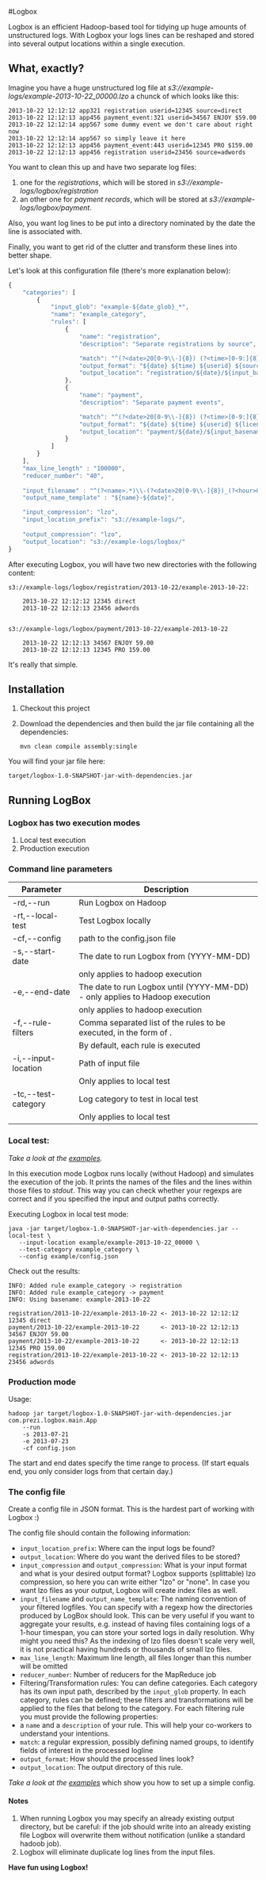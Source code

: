#Logbox

Logbox is an efficient Hadoop-based tool for tidying up huge amounts of unstructured logs. 
With Logbox your logs lines can be reshaped and stored into several output locations within a single execution.

## What, exactly?

Imagine you have a huge unstructured log file at *s3://example-logs/example-2013-10-22_00000.lzo* a chunck of which looks like this:

```
2013-10-22 12:12:12 app321 registration userid=12345 source=direct
2013-10-22 12:12:13 app456 payment_event:321 userid=34567 ENJOY $59.00
2013-10-22 12:12:14 app567 some dummy event we don't care about right now
2013-10-22 12:12:14 app567 so simply leave it here
2013-10-22 12:12:13 app456 payment_event:443 userid=12345 PRO $159.00
2013-10-22 12:12:13 app456 registration userid=23456 source=adwords
```

You want to clean this up and have two separate log files: 
 
 1. one for the *registrations*, which will be stored in *s3://example-logs/logbox/registration*
 2. an other one for *payment records*, which will be stored at  *s3://example-logs/logbox/payment*. 

Also, you want log lines to be put into a directory nominated by the date the line is associated with.

Finally, you want to get rid of the clutter and transform these lines into better shape.


Let's look at this configuration file (there's more explanation below):

```javascript
{
    "categories": [
        {
            "input_glob": "example-${date_glob}_*",
            "name": "example_category",
            "rules": [
                {
                    "name": "registration",
                    "description": "Separate registrations by source",

                    "match": "^(?<date>20[0-9\\-]{8}) (?<time>[0-9:]{8}) (?<appserver>[a-z\\-0-9]+) registration userid=(?<userid>[0-9]+) source=(?<source>\\w+)$",
                    "output_format": "${date} ${time} ${userid} ${source}",
                    "output_location": "registration/${date}/${input_basename}"
                },
                {
                    "name": "payment",
                    "description": "Separate payment events",

                    "match": "^(?<date>20[0-9\\-]{8}) (?<time>[0-9:]{8}) (?<appserver>[a-z\\-0-9]+) payment_event:[0-9]+ userid=(?<userid>[0-9]+) (?<license>\\w+) \\$(?<amount>[0-9\\.]+)$",
                    "output_format": "${date} ${time} ${userid} ${license} ${amount}",
                    "output_location": "payment/${date}/${input_basename}"
                }
            ]
        }
    ],
    "max_line_length" : "100000",
    "reducer_number": "40",
 
    "input_filename" : "^(?<name>.*)\\-(?<date>20[0-9\\-]{8})_(?<hour>000[0-2][0-9])$",
    "output_name_template" : "${name}-${date}",

    "input_compression": "lzo",
    "input_location_prefix": "s3://example-logs/",
 
    "output_compression": "lzo",
    "output_location": "s3://example-logs/logbox/"
}
```

After executing Logbox, you will have two new directories with the following content:

```
s3://example-logs/logbox/registration/2013-10-22/example-2013-10-22:

    2013-10-22 12:12:12 12345 direct
    2013-10-22 12:12:13 23456 adwords


s3://example-logs/logbox/payment/2013-10-22/example-2013-10-22

    2013-10-22 12:12:13 34567 ENJOY 59.00
    2013-10-22 12:12:13 12345 PRO 159.00
```

It's really that simple.


## Installation

1. Checkout this project
2. Download the dependencies and then build the jar file containing all the dependencies:
    
     `mvn clean compile assembly:single`

You will find your jar file here: 

    target/logbox-1.0-SNAPSHOT-jar-with-dependencies.jar


## Running LogBox

### Logbox has two execution modes

1. Local test execution
2. Production execution

### Command line parameters

| Parameter     | Description |
| ------------- | ------------- |
| -rd,--run                           |Run Logbox on Hadoop|
| -rt,--local-test                    |Test Logbox locally|
| -cf,--config <file>                 |path to the config.json file|
| -s,--start-date <date>              |The date to run Logbox from (YYYY-MM-DD)
| 				      |only applies to hadoop execution|
| -e,--end-date <date>                |The date to run Logbox until (YYYY-MM-DD) - only applies to Hadoop execution|
| 				      |only applies to hadoop execution|
| -f,--rule-filters <filter-list>     |Comma separated list of the rules to be executed, in the form of <logcategory>.<rulename>|
|                                     |By default, each rule is executed|
| -i,--input-location <file>          |Path of input file|
|                                     |Only applies to local test|
| -tc,--test-category <category>      |Log category to test in local test|
|                                     |Only applies to local test|


### Local test:
 
*Take a look at the [examples](https://github.com/prezi/logbox/tree/master/example).*

In this execution mode Logbox runs locally (without Hadoop) and simulates the execution of the job. 
It prints the names of the files and the lines  within those files to *stdout*. 
This way you can check whether your regexps are correct and if you specified the input and output paths correctly.

Executing Logbox in local test mode:

    java -jar target/logbox-1.0-SNAPSHOT-jar-with-dependencies.jar --local-test \
       --input-location example/example-2013-10-22_00000 \
       --test-category example_category \ 
       --config example/config.json


Check out the results:

```
INFO: Added rule example_category -> registration
INFO: Added rule example_category -> payment
INFO: Using basename: example-2013-10-22

registration/2013-10-22/example-2013-10-22 <- 2013-10-22 12:12:12 12345 direct
payment/2013-10-22/example-2013-10-22      <- 2013-10-22 12:12:13 34567 ENJOY 59.00
payment/2013-10-22/example-2013-10-22      <- 2013-10-22 12:12:13 12345 PRO 159.00
registration/2013-10-22/example-2013-10-22 <- 2013-10-22 12:12:13 23456 adwords
```


### Production mode

Usage:

    hadoop jar target/logbox-1.0-SNAPSHOT-jar-with-dependencies.jar com.prezi.logbox.main.App 
        --run 
        -s 2013-07-21
        -e 2013-07-23 
        -cf config.json

The start and end dates specify the time range to process. (If start equals end, you only consider logs from that certain day.)


### The config file

Create a config file in JSON format. This is the hardest part of working with Logbox :)

The config file should contain the following information:

 * ```input_location_prefix```: Where can the input logs be found? 
 * ```output_location```: Where do you want the derived files to be stored?
 * ```input_compression``` and ```output_compression```: What is your input format and what is your desired output format? Logbox supports (splittable) lzo compression, so here you can write either "lzo" or "none". In case you want lzo files as your output, Logbox will create index files as well.
 * ```input_filename``` and ```output_name_template```: The naming convention of your filtered logfiles. You can specify with a regexp how the directories produced by LogBox should look. This can be very useful if you want to aggregate your results, e.g. instead of having files containing logs of a 1-hour timespan, you can store your sorted logs in daily resolution.  Why might you need this? As the indexing of lzo files doesn't scale very well, it is not practical having hundreds or thousands of small lzo files.
 * ```max_line_length```: Maximum line length, all files longer than this number will be omitted 
 * ```reducer_number```: Number of reducers for the MapReduce job
 * Filtering/Transformation rules: You can define categories. Each category has its own input path, described by the ```input_glob``` property. In each category, rules can be defined; these filters and transformations will be applied to the files that belong to the category. For each filtering rule you must provide the following properties:
  * a ```name``` and a ```description``` of your rule. This will help your co-workers to understand your intentions.
  * ```match```: a regular expression, possibly defining named groups, to identify fields of interest in the processed logline
  * ```output_format```: How should the processed lines look?
  * ```output_location```: The output directory of this rule. 

*Take a look at the [examples](https://github.com/prezi/logbox/tree/master/example)* which show you how to set up a simple config.

#### Notes

1. When running Logbox you may specify an already existing output directory, but be careful: 
if the job should write into an already existing file Logbox will overwrite them without notification 
(unlike a standard hadoob job).
2. Logbox will eliminate duplicate log lines from the input files.

**Have fun using Logbox!**


